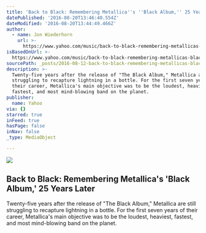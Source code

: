 ```yaml
---
title: 'Back to Black: Remembering Metallica''s ''Black Album,'' 25 Years Later'
datePublished: '2016-08-20T13:46:40.554Z'
dateModified: '2016-08-20T13:44:49.466Z'
author:
  - name: Jon Wiederhorn
    url: >-
      https://www.yahoo.com/music/back-to-black-remembering-metallicas-black-album-25-years-later-003851696.html
isBasedOnUrl: >-
  https://www.yahoo.com/music/back-to-black-remembering-metallicas-black-album-25-years-later-003851696.html
sourcePath: _posts/2016-08-12-back-to-black-remembering-metallicas-black-album-25-yea.md
description: >-
  Twenty-five years after the release of "The Black Album," Metallica are still
  struggling to recapture lightning in a bottle. For the first seven years of
  their career, Metallica's main objective was to be the loudest, heaviest,
  fastest, and most mind-blowing band on the planet.
publisher:
  name: Yahoo
via: {}
starred: true
inFeed: true
hasPage: false
inNav: false
_type: MediaObject

---
```

<article style=""><img src="https://s.yimg.com/uu/api/res/1.2/HdguMEI4XLqwLOwfFsBHPg--/aD02ODk7dz0xMDI0O3NtPTE7YXBwaWQ9eXRhY2h5b24-/http://media.zenfs.com/en/homerun/feed_manager_auto_publish_494/57f063ebc9dd2d763ce878450a327fbb" /><h1>Back to Black: Remembering Metallica's 'Black Album,' 25 Years Later</h1><p>Twenty-five years after the release of "The Black Album," Metallica are still struggling to recapture lightning in a bottle. For the first seven years of their career, Metallica's main objective was to be the loudest, heaviest, fastest, and most mind-blowing band on the planet.</p></article>